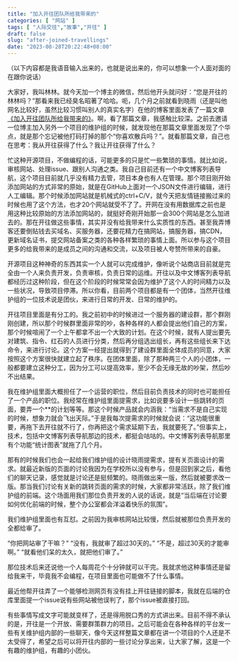 ```yaml
---
title: "加入开往团队所给我带来的"
categories: [ "网站" ]
tags: [ "人际交往","故事","开往" ]
draft: false
slug: "after-joined-travellings"
date: "2023-08-28T20:22:48+08:00"
---
```


（以下内容都是我语音输入出来的，也就是说出来的，你可以想象一个人面对面的在跟你说话）

大家好，我叫林林。就今天加一个博主的微信，然后他开头就问好：“您是开往的林林吗？”那看来我已经臭名昭著了哈哈。呃，几个月之前就看到晓雨（还是叫他网名比较好，虽然比较习惯叫别人的真实名字）在他的博客里面发表了一篇文章[《加入开往团队所给我带来的》][1]。啊，看了那篇文章，我感触比较深。之前去邀请一位博主加入另外一个项目的维护组的时候，就发现他在那篇文章里面发现了个华点，就是那个忘记被他打码打掉的那个“你喜欢散兵吗？”。就看那篇文章，自己也在思考：我从开往获得了什么？我让开往获得了什么？

忙这种开源项目，不做编程的话，可能更多的只是忙一些繁琐的事情。就比如说，审核网站、处理issue、跟别人沟通之类。我自己目前还有一个中文博客列表导航，这个项目目前就几乎没有精力去管，项目本身也有人在管理。那个项目刚开始添加网站的方式非常的原始，就是在GitHub上面对一个JSON文件进行编辑，进行人工编辑。那个时候添加网站就是机械式的ctrl+C/V，就今天把友情链接搬过来的时候也用了这个方法，也才20个网站就受不了了。开网在没有用数据库之前也是用这种比较原始的方法添加网站的，就挺好奇刚开始那一会300个网站是怎么加进去的。那在开往做这些事情，其实并没有给我带来什么实质性的东西。甚至我弄博客还要倒贴钱去买域名、买服务器，还要花精力在搞网站，搞服务器，搞CDN，更新域名证书，提交网站备案之类的各种各样繁琐的事情上面。所以参与这个项目更多的给我带来的是成员之间的沟通和交流，以及项目被人夸赞所带来的自豪。

开源项目这种神奇的东西其实一个人就可以完成维护，像听说个站商店目前就是完全由一个人来负责开发，负责审核，负责日常的运维。开往以及中文博客列表导航都经历过这种阶段，但在这个阶段的时候常常会因为维护了这个人的时间精力以及一些状况，导致项目停滞。所以你看，目前两个项目都是有一个团体，当然开往维护组的一位技术说是团伙，来进行日常的开发、日常的维护的。

开往项目里面是有分工的。我之前初中的时候进过一个服务器的建设群，那个群刚刚创建，所以那个时候群里面非常的吵，各种各样的人都会提出他们自己的方案，那个时候喧闹了一个上午都拿不出一个大致的计划。在这个时候，就有人提出要先对建筑、指令、红石的人员进行分类，然后再分组选出组长，再有这些组长来下达命令，来进行讨论。这个方案一经提出就得到了建设群里面全体成员的同意，大家按照这个方案很快就建立起了秩序。在团体里面，除了那种两三个人的小团体，一般都要建立这种分工，因为分工可以提高效率，至少不会无缘无故的吵架，然后吵不出结果。

我在维护组里面大概担任了一个运营的职位，然后目前负责技术的同时也可能担任了一个产品的职位。我经常在维护组里面提需求，比如说要多设计一些跳转的页面，要弄一个**的计划等等。那这个时候产品就会内涵我：“当需求不是自己实现的时候，想象力就会飞出天际。”于是我每次提需求的时候就会说：“这功能很重要，再拖下去开往就不行了，你再把这个需求延期下去，我就要死了。”但事实上，技术，包括中文博客列表导航那边的技术，都挺会咕咕的。中文博客列表导航那里有个功能“统计图表”就拖了几个月。

那有的时候我们也会一起给我们维护组的设计晓雨提需求，提有关页面设计的需求。就最近新版的页面的讨论我因为在学校所以没有参与，但是回到家之后，看他们的聊天记录，感觉就是讨论还是挺频繁的。晓雨做出来一版，然后就被要求改一版。那当我们讨论有关新的跳转页面的需求的时候，大家都非常活跃，除了我们维护组的前端。这个场面用我们那位负责开发的人说的话说，就是“当后端在讨论要如何优化前端的时候，整个办公室都会洋溢着快乐的氛围”。

我们维护组里面也有互怼。之前因为我审核网站比较慢，然后就被那位负责开发的全都给审了。

“你把网站审了干嘛？”
“没有，我就审了超过30天的。”
“不是，超过30天的才能审啊。”
“就看他们呆的太久，就把他们审了。”

那位技术后来还说他一个人每周花个十分钟就可以干完。我就求他这种事情还是留给我来干，毕竟我不会编程，在项目里面也可能做不了什么事情。

最近他帮开往弄了一个能够检测网页有没有挂上开往链接的脚本，我就在后端的仓库里面提一个issue说有些网站被他误判了，那个issue被直接打回。

有些事情写成文字可能就变样了，还是得用脱口秀的方式讲出来。目前不得不承认的是，开往是一个开放、需要群策群力的项目。之后可能会在各种各样的平台发一些有关维护组内部的一些聊天，像今天这样整篇文章都在讲一个项目的个人还是不太受得了，希望之后可以将开往内部的一些讨论分享出来，让大家了解，这是一个有趣的维护组，有趣的小团伙。


  [1]: https://lihaoyu.cn/posts/after-joined-travellings